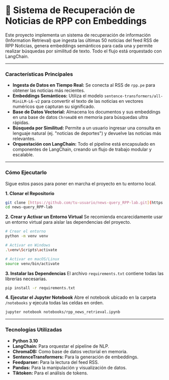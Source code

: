 # 📄 Sistema de Recuperación de Noticias de RPP con Embeddings

Este proyecto implementa un sistema de recuperación de información (Information Retrieval) que ingesta las últimas 50 noticias del feed RSS de RPP Noticias, genera embeddings semánticos para cada una y permite realizar búsquedas por similitud de texto. Todo el flujo está orquestado con LangChain.

---

###  Características Principales

* **Ingesta de Datos en Tiempo Real:** Se conecta al RSS de `rpp.pe` para obtener las noticias más recientes.
* **Embeddings Semánticos:** Utiliza el modelo `sentence-transformers/all-MiniLM-L6-v2` para convertir el texto de las noticias en vectores numéricos que capturan su significado.
* **Base de Datos Vectorial:** Almacena los documentos y sus embeddings en una base de datos `ChromaDB` en memoria para búsquedas ultra rápidas.
* **Búsqueda por Similitud:** Permite a un usuario ingresar una consulta en lenguaje natural (ej. "noticias de deportes") y devuelve las noticias más relevantes.
* **Orquestación con LangChain:** Todo el pipeline está encapsulado en componentes de LangChain, creando un flujo de trabajo modular y escalable.

---

###  Cómo Ejecutarlo

Sigue estos pasos para poner en marcha el proyecto en tu entorno local.

**1. Clonar el Repositorio**
```bash
git clone [https://github.com/tu-usuario/news-query_RPP-lab.git](https://github.com/JoaquinTerrazas/news-query_RPP-lab)
cd news-query_RPP-lab
```

**2. Crear y Activar un Entorno Virtual**
Se recomienda encarecidamente usar un entorno virtual para aislar las dependencias del proyecto.
```bash
# Crear el entorno
python -m venv venv

# Activar en Windows
.\venv\Scripts\activate

# Activar en macOS/Linux
source venv/bin/activate
```

**3. Instalar las Dependencias**
El archivo `requirements.txt` contiene todas las librerías necesarias.
```bash
pip install -r requirements.txt
```

**4. Ejecutar el Jupyter Notebook**
Abre el notebook ubicado en la carpeta `/notebooks` y ejecuta todas las celdas en orden.
```bash
jupyter notebook notebooks/rpp_news_retrieval.ipynb
```

---

###  Tecnologías Utilizadas

* **Python 3.10**
* **LangChain:** Para orquestar el pipeline de NLP.
* **ChromaDB:** Como base de datos vectorial en memoria.
* **SentenceTransformers:** Para la generación de embeddings.
* **Feedparser:** Para la lectura del feed RSS.
* **Pandas:** Para la manipulación y visualización de datos.
* **Tiktoken:** Para el análisis de tokens.